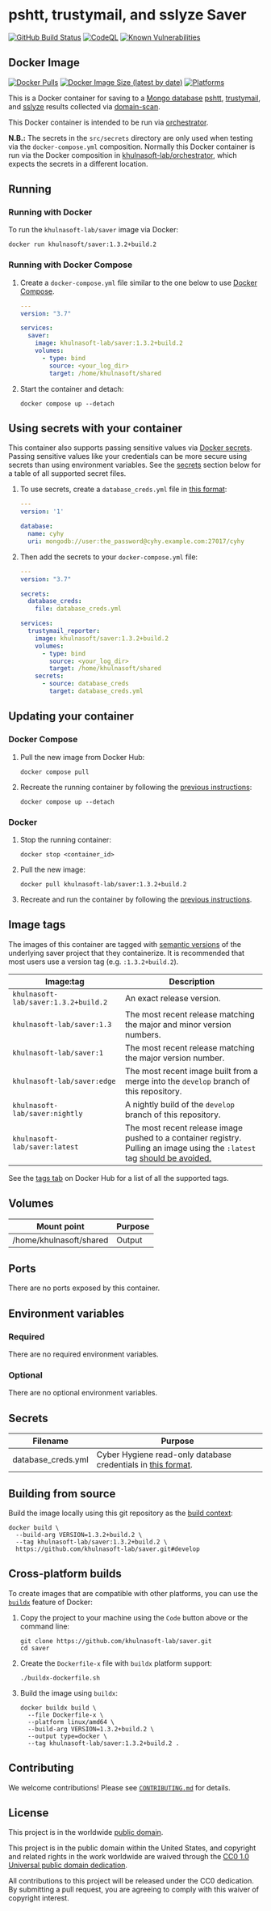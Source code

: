 # pshtt, trustymail, and sslyze Saver #

[![GitHub Build Status](https://github.com/khulnasoft-lab/saver/workflows/build/badge.svg)](https://github.com/khulnasoft-lab/saver/actions/workflows/build.yml)
[![CodeQL](https://github.com/khulnasoft-lab/saver/workflows/CodeQL/badge.svg)](https://github.com/khulnasoft-lab/saver/actions/workflows/codeql-analysis.yml)
[![Known Vulnerabilities](https://snyk.io/test/github/khulnasoft-lab/saver/badge.svg)](https://snyk.io/test/github/khulnasoft-lab/saver)

## Docker Image ##

[![Docker Pulls](https://img.shields.io/docker/pulls/khulnasoft-lab/saver)](https://hub.docker.com/r/khulnasoft-lab/saver)
[![Docker Image Size (latest by date)](https://img.shields.io/docker/image-size/khulnasoft-lab/saver)](https://hub.docker.com/r/khulnasoft-lab/saver)
[![Platforms](https://img.shields.io/badge/platforms-amd64%20%7C%20arm%2Fv6%20%7C%20arm%2Fv7%20%7C%20arm64%20%7C%20ppc64le%20%7C%20s390x-blue)](https://hub.docker.com/r/khulnasoft-lab/saver/tags)

This is a Docker container for saving to a [Mongo
database](https://www.mongodb.com/)
[pshtt](https://github.com/khulnasoft-lab/pshtt),
[trustymail](https://github.com/khulnasoft-lab/trustymail), and
[sslyze](https://github.com/nabla-c0d3/sslyze) results collected via
[domain-scan](https://github.com/18F/domain-scan).

This Docker container is intended to be run via
[orchestrator](https://github.com/khulnasoft-lab/orchestrator).

**N.B.:** The secrets in the `src/secrets` directory are only used
when testing via the `docker-compose.yml` composition.  Normally this
Docker container is run via the Docker composition in
[khulnasoft-lab/orchestrator](https://github.com/khulnasoft-lab/orchestrator), which
expects the secrets in a different location.

## Running ##

### Running with Docker ###

To run the `khulnasoft-lab/saver` image via Docker:

```console
docker run khulnasoft/saver:1.3.2+build.2
```

### Running with Docker Compose ###

1. Create a `docker-compose.yml` file similar to the one below to use [Docker Compose](https://docs.docker.com/compose/).

    ```yaml
    ---
    version: "3.7"

    services:
      saver:
        image: khulnasoft-lab/saver:1.3.2+build.2
        volumes:
          - type: bind
            source: <your_log_dir>
            target: /home/khulnasoft/shared
    ```

1. Start the container and detach:

    ```console
    docker compose up --detach
    ```

## Using secrets with your container ##

This container also supports passing sensitive values via [Docker
secrets](https://docs.docker.com/engine/swarm/secrets/).  Passing sensitive
values like your credentials can be more secure using secrets than using
environment variables.  See the
[secrets](#secrets) section below for a table of all supported secret files.

1. To use secrets, create a `database_creds.yml` file in [this
   format](https://github.com/khulnasoft-lab/mongo-db-from-config#usage):

    ```yaml
    ---
    version: '1'

    database:
      name: cyhy
      uri: mongodb://user:the_password@cyhy.example.com:27017/cyhy

    ```

1. Then add the secrets to your `docker-compose.yml` file:

    ```yaml
    ---
    version: "3.7"

    secrets:
      database_creds:
        file: database_creds.yml

    services:
      trustymail_reporter:
        image: khulnasoft/saver:1.3.2+build.2
        volumes:
          - type: bind
            source: <your_log_dir>
            target: /home/khulnasoft/shared
        secrets:
          - source: database_creds
            target: database_creds.yml
    ```

## Updating your container ##

### Docker Compose ###

1. Pull the new image from Docker Hub:

    ```console
    docker compose pull
    ```

1. Recreate the running container by following the [previous instructions](#running-with-docker-compose):

    ```console
    docker compose up --detach
    ```

### Docker ###

1. Stop the running container:

    ```console
    docker stop <container_id>
    ```

1. Pull the new image:

    ```console
    docker pull khulnasoft-lab/saver:1.3.2+build.2
    ```

1. Recreate and run the container by following the [previous instructions](#running-with-docker).

## Image tags ##

The images of this container are tagged with [semantic
versions](https://semver.org) of the underlying saver project that they
containerize.  It is recommended that most users use a version tag (e.g.
`:1.3.2+build.2`).

| Image:tag | Description |
|-----------|-------------|
|`khulnasoft-lab/saver:1.3.2+build.2`| An exact release version. |
|`khulnasoft-lab/saver:1.3`| The most recent release matching the major and minor version numbers. |
|`khulnasoft-lab/saver:1`| The most recent release matching the major version number. |
|`khulnasoft-lab/saver:edge` | The most recent image built from a merge into the `develop` branch of this repository. |
|`khulnasoft-lab/saver:nightly` | A nightly build of the `develop` branch of this repository. |
|`khulnasoft-lab/saver:latest`| The most recent release image pushed to a container registry.  Pulling an image using the `:latest` tag [should be avoided.](https://vsupalov.com/docker-latest-tag/) |

See the [tags tab](https://hub.docker.com/r/khulnasoft-lab/saver/tags) on Docker
Hub for a list of all the supported tags.

## Volumes ##

| Mount point | Purpose        |
|-------------|----------------|
| /home/khulnasoft/shared | Output |

## Ports ##

There are no ports exposed by this container.

<!-- The following ports are exposed by this container: -->

<!-- | Port | Purpose        | -->
<!-- |------|----------------| -->
<!-- | 8080 | Example only; nothing is actually listening on the port | -->

<!-- The sample [Docker composition](docker-compose.yml) publishes the -->
<!-- exposed port at 8080. -->

## Environment variables ##

### Required ###

There are no required environment variables.

<!--
| Name  | Purpose | Default |
|-------|---------|---------|
| `REQUIRED_VARIABLE` | Describe its purpose. | `null` |
-->

### Optional ###

There are no optional environment variables.

<!--
| Name  | Purpose | Default |
|-------|---------|---------|
| `OPTIONAL_VARIABLE` | Describe its purpose. | `null` |
-->

## Secrets ##

| Filename      | Purpose              |
|---------------|----------------------|
| database_creds.yml | Cyber Hygiene read-only database credentials in [this format](https://github.com/khulnasoft-lab/mongo-db-from-config#usage). |

## Building from source ##

Build the image locally using this git repository as the [build context](https://docs.docker.com/engine/reference/commandline/build/#git-repositories):

```console
docker build \
  --build-arg VERSION=1.3.2+build.2 \
  --tag khulnasoft-lab/saver:1.3.2+build.2 \
  https://github.com/khulnasoft-lab/saver.git#develop
```

## Cross-platform builds ##

To create images that are compatible with other platforms, you can use the
[`buildx`](https://docs.docker.com/buildx/working-with-buildx/) feature of
Docker:

1. Copy the project to your machine using the `Code` button above
   or the command line:

    ```console
    git clone https://github.com/khulnasoft-lab/saver.git
    cd saver
    ```

1. Create the `Dockerfile-x` file with `buildx` platform support:

    ```console
    ./buildx-dockerfile.sh
    ```

1. Build the image using `buildx`:

    ```console
    docker buildx build \
      --file Dockerfile-x \
      --platform linux/amd64 \
      --build-arg VERSION=1.3.2+build.2 \
      --output type=docker \
      --tag khulnasoft-lab/saver:1.3.2+build.2 .
    ```

## Contributing ##

We welcome contributions!  Please see [`CONTRIBUTING.md`](CONTRIBUTING.md) for
details.

## License ##

This project is in the worldwide [public domain](LICENSE).

This project is in the public domain within the United States, and
copyright and related rights in the work worldwide are waived through
the [CC0 1.0 Universal public domain
dedication](https://creativecommons.org/publicdomain/zero/1.0/).

All contributions to this project will be released under the CC0
dedication. By submitting a pull request, you are agreeing to comply
with this waiver of copyright interest.

